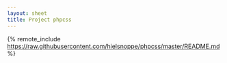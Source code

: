 ```yaml
---
layout: sheet
title: Project phpcss
---
```


{% remote_include https://raw.githubusercontent.com/hielsnoppe/phpcss/master/README.md %}
